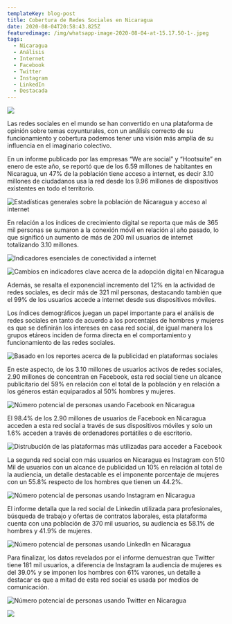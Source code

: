 ```yaml
---
templateKey: blog-post
title: Cobertura de Redes Sociales en Nicaragua
date: 2020-08-04T20:58:43.825Z
featuredimage: /img/whatsapp-image-2020-08-04-at-15.17.50-1-.jpeg
tags:
  - Nicaragua
  - Análisis
  - Internet
  - Facebook
  - Twitter
  - Instagram
  - LinkedIn
  - Destacada
---
```

![](/img/whatsapp-image-2020-08-04-at-15.07.00.jpeg)



Las redes sociales en el mundo se han convertido en una plataforma de opinión sobre temas coyunturales, con un análisis correcto de su funcionamiento y cobertura podemos tener una visión más amplia de su influencia en el imaginario colectivo.

En un informe publicado por las empresas “We are social” y “Hootsuite” en enero de este año, se reportó que de los 6.59 millones de habitantes en Nicaragua, un 47% de la población tiene acceso a internet, es decir 3.10 millones de ciudadanos usa la red desde los 9.96 millones de dispositivos existentes en todo el territorio.

![Estadísticas generales sobre la población de Nicaragua y acceso al internet](/img/hootsuitenicaragua.png-02.png "Información esencial")

En relación a los índices de crecimiento digital se reporta que más de 365 mil personas se sumaron a la conexión móvil en relación al año pasado, lo que significó un aumento de más de 200 mil usuarios de internet totalizando 3.10 millones.

![Indicadores esenciales de conectividad a internet](/img/hootsuitenicaragua.png-07.png "Vista general de Internet")

![Cambios en indicadores clave acerca de la adopción digital en Nicaragua](/img/hootsuitenicaragua.png-03.png "Indicadores de crecimiento digital")

Además, se resalta el exponencial incremento del 12% en la actividad de redes sociales, es decir más de 321 mil personas, destacando también que el 99% de los usuarios accede a internet desde sus dispositivos móviles.

Los índices demográficos juegan un papel importante para el análisis de redes sociales en tanto de acuerdo a los porcentajes de hombres y mujeres es que se definirán los intereses en casa red social, de igual manera los grupos etáreos inciden de forma directa en el comportamiento y funcionamiento de las redes sociales.

![Basado en los reportes acerca de la publicidad en plataformas sociales](/img/hootsuitenicaragua.png-13.png "Vista general de Redes Sociales")

En este aspecto, de los 3.10 millones de usuarios activos de redes sociales, 2.90 millones de concentran en Facebook, esta red social tiene un alcance publicitario del 59% en relación con el total de la población y en relación a los géneros están equiparados al 50% hombres y mujeres.

![Número potencial de personas usando Facebook en Nicaragua](/img/hootsuitenicaragua.png-14.png "Audiencia de Facebook")

El 98.4% de los 2.90 millones de usuarios de Facebook en Nicaragua acceden a esta red social a través de sus dispositivos móviles y solo un 1.6% acceden a través de ordenadores portátiles o de escritorio.

![Distrubución de las plataformas más utilizadas para acceder a Facebook](/img/hootsuitenicaragua.png-15.png "Acceso a Facebook por dispositivo")

La segunda red social con más usuarios en Nicaragua es Instagram con 510 Mil de usuarios con un alcance de publicidad un 10% en relación al total de la audiencia, un detalle destacable es el imponente porcentaje de mujeres con un 55.8% respecto de los hombres que tienen un 44.2%.

![Número potencial de personas usando Instagram en Nicaragua](/img/hootsuitenicaragua.png-17.png "Audiencia de Instagram")

El informe detalla que la red social de Linkedin utilizada para profesionales, búsqueda de trabajo y ofertas de contratos laborales, esta plataforma cuenta con una población de 370 mil usuarios, su audiencia es 58.1% de hombres y 41.9% de mujeres.

![Número potencial de personas usando LinkedIn en Nicaragua](/img/hootsuitenicaragua.png-19.png "Audiencia de LinkedIn")

Para finalizar, los datos revelados por el informe demuestran que Twitter tiene 181 mil usuarios, a diferencia de Instagram la audiencia de mujeres es del 39.0% y se imponen los hombres con 61% varones, un detalle a destacar es que a mitad de esta red social es usada por medios de comunicación.

![Número potencial de personas usando Twitter en Nicaragua](/img/hootsuitenicaragua.png-18.png "Audiencia de Twitter")

![](/img/whatsapp-image-2020-08-04-at-15.17.50.jpeg)
